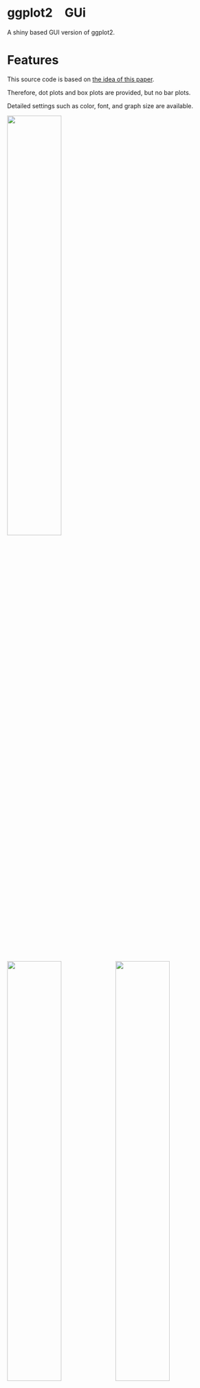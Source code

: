 # ggplot2　GUi

A shiny based GUI version of ggplot2.

# Features

This source code is based on [the idea of this paper](https://www.ahajournals.org/doi/full/10.1161/CIRCULATIONAHA.118.037777).

Therefore, dot plots and box plots are provided, but no bar plots.

Detailed settings such as color, font, and graph size are available.


<img src="https://user-images.githubusercontent.com/60542816/140275806-84fa58e0-b77c-4a71-b4c5-1b68b269aefe.gif" width="50%" height="50%">

<img src="https://user-images.githubusercontent.com/60542816/139782345-d69d8e7a-3a04-4177-8c0e-9f320fc843f6.png" width="50%" height="50%"><img src="https://user-images.githubusercontent.com/60542816/139782310-db2d0282-ab8c-46c5-a68a-a43b2f01cee4.png" width="50%" height="50%">


There is an optional feature to bookmark and restore various values. This saves you from having to set the values again and again.

 - Bookmark them in the Options tab and save them in an RDS file.

 - When you restore, upload that RDS file. Due to specifications, you have to upload the data file after restoring the configuration.

# Requirement

R.studio is 2021.09.0+351, R is 4.1.1.

The data file can be a CSV file or an xlsx file.

Also, the first row should have a data label and be a long vertical data array. A sample data is attached. Please check it out.

# Setting

1. [Use online](https://shun4423.shinyapps.io/ggplot2_GUi/)

 　　 - This is the easiest way. However, it is not designed for online use, and some features may not be available (e.g., changing fonts).
   
2. [Use offline](https://shun4423.github.io/ggplot2_GUi/)
   
   a. Install the missing libraries.
   
   b. Create a folder in C:\Users\your user name\Documents\R and store each R file and www.
   
   c. Start Rstudio and double-click the downloaded R file in the lower right window.
    
   d. Click ▶ Run App.


Secondary distribution is strictly prohibited.

# ggplot2_GUi

ggplot2をshinyベースでGUI化したものです。

# Features

このソースコードは[この論文の考え](https://www.ahajournals.org/doi/full/10.1161/CIRCULATIONAHA.118.037777)のもと、作成されています。

したがって、ドットプロットおよび箱ひげ図が用意されていますが、棒グラフはありません。

色やフォント、グラフのサイズなど細かい設定を用意しています。

さまざまな値をブックマークし、復元するオプション機能があります。これによって、なんども値の設定をせずに済みます。

 - 1.オプションタブでブックマースし、RDSファイルで保存します。

 - 2.復元する際、そのRDSファイルをアップロードします。仕様上、設定を復元したあとにデータファイルをアップロードしなければなりません。

# Requirement

R.studioは2021.09.0+351、Rは4.1.1です。

データファイルはCSVファイルか、xlsxファイルが対応しています。

また、最初の行には、データラベルをつけ、縦に長いデータ配列にする必要があります。サンプルデータをつけています。ご確認ください。

# Setting

1. [Use online](https://shun4423.shinyapps.io/ggplot2_GUi/)

 　　 - これが最も簡単な方法です。ただし、オンラインでの使用を想定していないため、一部の機能（フォントの変更など）が利用できない場合があります。
   
2. [Use offline](https://shun4423.github.io/ggplot2_GUi/)
   
   a. 不足しているライブラリーをインストールする。
   
   b. C:\Users\your user name\Documents\Rにフォルダを作成し、各Rファイルとｗｗｗを収納する。
   
   c. Rstudioを起動し、右下のウィンドウからダウンロードしたRファイルをダブルクリックする。
    
   d. ▶Run App をクリックする。
# Author

作成情報を列挙する

* 伏見駿亮(Fushimi Shunsuke)
* Kyoto U
* f.shunsuke0402@gmail.com

# License
ライセンスを明示する

[MIT license](https://en.wikipedia.org/wiki/MIT_License).
